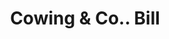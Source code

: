 ---
doi: 10.7916/D8QR685Z
date_other: '1870'
date_other_textual: 1870-1879
form: printed ephemera
genre:
- Invoices
name:
- Cowing & Co.
object_in_context_url: https://biggert.cul.columbia.edu/items/view/ave_biggert_00973
subject_hierarchical_geographic:
- New York, New York, United States
subject_name:
- Cowing & Co.
title: Cowing & Co.. Bill
sort_title: Cowing & Co.. Bill
call_number: ave_biggert_00973
coordinates:
- 40.71277777777778,-74.00583333333333
pid: ave_biggert_00973
identifiers: ave_biggert_00973
thumbnail: https://derivativo-3.library.columbia.edu/iiif/2/ldpd:344305/full/!256,256/0/native.jpg
permalink: "/biggert/ave_biggert_00973/"
layout: iiif-image-page
---